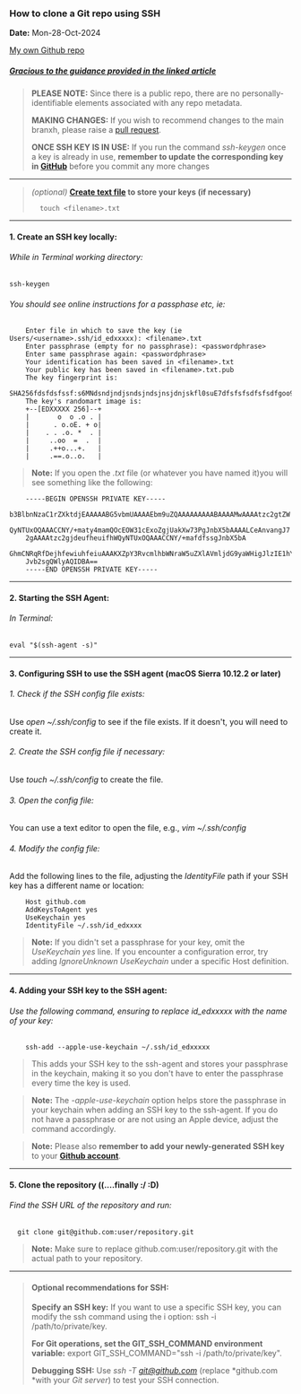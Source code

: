 ### How to clone a Git repo using SSH 
**Date:** Mon-28-Oct-2024

[My own Github repo](https://github.com/victoria-mckinney/ssh_keys)

##### [Gracious to the guidance provided in the linked article](https://graphite.dev/guides/git-clone-ssh-vs-https)

> **PLEASE NOTE:** Since there is a public repo, there are no personally-identifiable elements associated with any repo metadata. 
>
> **MAKING CHANGES:** If you wish to recommend changes to the main branxh, please raise a [pull request](https://github.com/victoria-mckinneyssh_keys/compare).
>
> **ONCE SSH KEY IS IN USE:** If you run the command *ssh-keygen* once a key is already in use, **remember to update the corresponding key in [GitHub](https://github.com/settings/keys)** before you commit any more changes
----

>  *(optional)* **[Create text file](https://hostman.com/tutorials/how-to-create-a-text-file-in-linux-terminal/) to store your keys (if necessary)** 
>         
>       touch <filename>.txt

---

#### 1. Create an SSH key locally: 
###### While in Terminal working directory:

    ssh-keygen 

###### You should see online instructions for a passphase etc, ie: 


        Enter file in which to save the key (ie Users/<username>.ssh/id_edxxxxx): <filename>.txt
        Enter passphrase (empty for no passphrase): <passwordphrase>
        Enter same passphrase again: <passwordphrase>
        Your identification has been saved in <filename>.txt
        Your public key has been saved in <filename>.txt.pub
        The key fingerprint is:
        SHA256fdsfdsfssf:s6MNdsndjndjsndsjndsjnsjdnjskfl0suE7dfsfsfsdfsfsdfgoo9re+dHFuhwn87LVcFeewqewqwqLgNg
        The key's randomart image is:
        +--[EDXXXXX 256]--+
        |       o  o .o . |
        |      . o.oE. + o|
        |    . . .o. *  . |
        |     ..oo  =  .  |
        |     .++o...+.   |
        |     .==.o..o.   |

> **Note:** If you open the *<filename>.txt* file (or whatever you have named it)you will see something like the following:

        -----BEGIN OPENSSH PRIVATE KEY-----
        b3BlbnNzaC1rZXktdjEAAAAABG5vbmUAAAAEbm9uZQAAAAAAAAABAAAAMwAAAAtzc2gtZW
        QyNTUxOQAAACCNY/+maty4mamQOcEOW31cExoZgjUakXw73PgJnbX5bAAAALCeAnvangJ7
        2gAAAAtzc2gjdeufheuifhWQyNTUxOQAAACCNY/+mafdfssgJnbX5bA
        GhmCNRqRfDejhfewiuhfeiuAAAKXZpY3RvcmlhbWNraW5uZXlAVmljdG9yaWHigJlzIE1hY0
        Jvb2sgQWlyAQIDBA==
        -----END OPENSSH PRIVATE KEY-----

---
#### 2. Starting the SSH Agent:

###### In Terminal: 
                
    eval "$(ssh-agent -s)"

---
#### 3. Configuring SSH to use the SSH agent (macOS Sierra 10.12.2 or later)

###### 1. Check if the SSH config file exists: 
Use *open ~/.ssh/config* to see if the file exists. If it doesn't, you will need to create it.
###### 2. Create the SSH config file if necessary: 
Use *touch ~/.ssh/config* to create the file.

###### 3. Open the config file:
You can use a text editor to open the file, e.g.,          *vim ~/.ssh/config*

###### 4. Modify the config file:
 Add the following lines to the file, adjusting the *IdentityFile* path if your SSH key has a different name or location:

        Host github.com
        AddKeysToAgent yes
        UseKeychain yes
        IdentityFile ~/.ssh/id_edxxxx


> **Note:** If you didn't set a passphrase for your key, omit the *UseKeychain yes* line. If you encounter a configuration error, try adding *IgnoreUnknown UseKeychain* under a specific Host definition.

---
#### 4. Adding your SSH key to the SSH agent:
        
###### Use the following command, ensuring to replace *id_edxxxxx* with the name of your key: 

        ssh-add --apple-use-keychain ~/.ssh/id_edxxxxx


> This adds your SSH key to the ssh-agent and stores your passphrase in the keychain, making it so you don't have to enter the passphrase every time the key is used.

> **Note:** The *-apple-use-keychain* option helps store the passphrase in your keychain when adding an SSH key to the ssh-agent. If you do not have a passphrase or are not using an Apple device, adjust the command accordingly.

> **Note:** Please also **remember to add your newly-generated SSH key** to your **[Github account](https://github.com/settings/keys)**. 
---
#### 5. Clone the repository ((....finally :/ :D)

###### Find the SSH URL of the repository and run: 
                
      git clone git@github.com:user/repository.git

> **Note:** Make sure to replace github.com:user/repository.git with the actual path to your repository.

---
> 
> #### Optional recommendations for SSH:
> **Specify an SSH key:** If you want to use a specific SSH key, you can modify the ssh command using the i option: ssh -i /path/to/private/key.
>
> **For Git operations, set the GIT_SSH_COMMAND environment variable:** export GIT_SSH_COMMAND="ssh -i /path/to/private/key".
>
>**Debugging SSH:** Use *ssh -T git@github.com* (replace *github.com *with your *Git server*) to test your SSH connection.